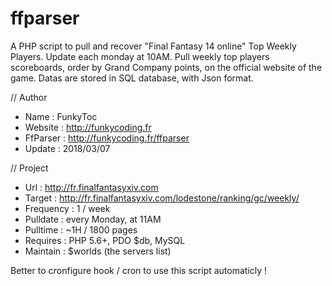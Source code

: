 # ffparser

A PHP script to pull and recover "Final Fantasy 14 online" Top Weekly Players. Update each monday at 10AM.
Pull weekly top players scoreboards, order by Grand Company points, on the official website of the game.
Datas are stored in SQL database, with Json format.

// Author
* Name : FunkyToc 
* Website : http://funkycoding.fr 
* FfParser : http://funkycoding.fr/ffparser 
* Update : 2018/03/07 

// Project
* Url : http://fr.finalfantasyxiv.com 
* Target : http://fr.finalfantasyxiv.com/lodestone/ranking/gc/weekly/ 
* Frequency : 1 / week 
* Pulldate : every Monday, at 11AM 
* Pulltime : ~1H / 1800 pages 
* Requires : PHP 5.6+, PDO $db, MySQL 
* Maintain : $worlds (the servers list)

Better to c*r*onfigure hook / cron to use this script automaticly !

